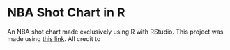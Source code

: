 # NBA Shot Chart in R
An NBA shot chart made exclusively using R with RStudio. This project was made using [this link](https://www.owenlhjphillips.com/new-blog/2020/6/25/how-to-make-nba-shots-charts-in-r). All credit to 

